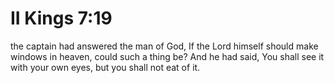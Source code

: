 # II Kings 7:19

the captain had answered the man of God, If the Lord himself should make windows in heaven, could such a thing be? And he had said, You shall see it with your own eyes, but you shall not eat of it.
